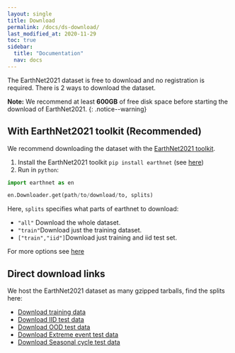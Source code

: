 ```yaml
---
layout: single
title: Download
permalink: /docs/ds-download/
last_modified_at: 2020-11-29
toc: true
sidebar:
  title: "Documentation"
  nav: docs
---
```


The EarthNet2021 dataset is free to download and no registration is required. There is 2 ways to download the dataset.

**Note:** We recommend at least **600GB** of free disk space before starting the download of EarthNet2021. 
{: .notice--warning}

## With EarthNet2021 toolkit (Recommended)

We recommend downloading the dataset with the [EarthNet2021 toolkit](/docs/tk-download/).

1. Install the EarthNet2021 toolkit `pip install earthnet` (see [here](/docs/tk-overview))
2. Run in `python`:
  
```python
import earthnet as en

en.Downloader.get(path/to/download/to, splits)
```

Here, `splits` specifies what parts of earthnet to download:
  - `"all"` Download the whole dataset.
  - `"train"`Download just the training dataset.
  - `["train","iid"]`Download just training and iid test set.
  
For more options see [here](/docs/tk-download/)

## Direct download links

We host the EarthNet2021 dataset as many gzipped tarballs, find the splits here:
  - [Download training data](https://owncloud.gwdg.de/index.php/s/7ZvOGBEXVXFBHgO)
  - [Download IID test data](https://owncloud.gwdg.de/index.php/s/rhMvwZylorD6riJ)
  - [Download OOD test data](https://owncloud.gwdg.de/index.php/s/rhMvwZylorD6riJ)
  - [Download Extreme event test data](https://owncloud.gwdg.de/index.php/s/8EZDLyzmEw0Qls1)
  - [Download Seasonal cycle test data](https://owncloud.gwdg.de/index.php/s/BkFoMR4ZRN459b4)

